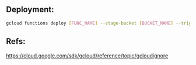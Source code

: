 ## Deployment:
```sh
gcloud functions deploy [FUNC_NAME] --stage-bucket [BUCKET_NAME] --trigger-topic [TOPIC] --runtime nodejs16 --timeout 540
```

## Refs:
https://cloud.google.com/sdk/gcloud/reference/topic/gcloudignore
